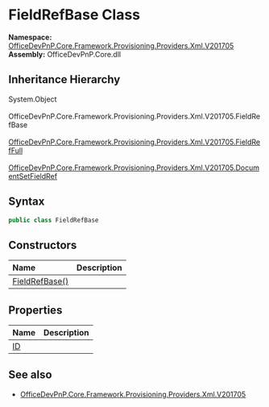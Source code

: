 # FieldRefBase Class
  

**Namespace:** [OfficeDevPnP.Core.Framework.Provisioning.Providers.Xml.V201705](OfficeDevPnP.Core.Framework.Provisioning.Providers.Xml.V201705.md)  
**Assembly:** OfficeDevPnP.Core.dll  
## Inheritance Hierarchy
System.Object  
&ensp;OfficeDevPnP.Core.Framework.Provisioning.Providers.Xml.V201705.FieldRefBase  
&emsp;[OfficeDevPnP.Core.Framework.Provisioning.Providers.Xml.V201705.FieldRefFull](OfficeDevPnP.Core.Framework.Provisioning.Providers.Xml.V201705.FieldRefFull.md)  
&emsp;[OfficeDevPnP.Core.Framework.Provisioning.Providers.Xml.V201705.DocumentSetFieldRef](OfficeDevPnP.Core.Framework.Provisioning.Providers.Xml.V201705.DocumentSetFieldRef.md)  
## Syntax
```C#
public class FieldRefBase
```
## Constructors
|**Name**|**Description**|
|:-----|:-----|
| [FieldRefBase()](OfficeDevPnP.Core.Framework.Provisioning.Providers.Xml.V201705.FieldRefBase.ctor1.md) |  
## Properties
|**Name**|**Description**|
|:-----|:-----|
| [ID](OfficeDevPnP.Core.Framework.Provisioning.Providers.Xml.V201705.FieldRefBase.ID.md) | 
## See also
- [OfficeDevPnP.Core.Framework.Provisioning.Providers.Xml.V201705](OfficeDevPnP.Core.Framework.Provisioning.Providers.Xml.V201705.md)

